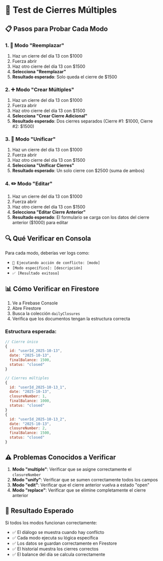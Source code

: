 # 🧪 Test de Cierres Múltiples

## 📋 **Pasos para Probar Cada Modo**

### **1. 🔄 Modo "Reemplazar"**
1. Haz un cierre del día 13 con $1000
2. Fuerza abrir
3. Haz otro cierre del día 13 con $1500
4. **Selecciona "Reemplazar"**
5. **Resultado esperado**: Solo queda el cierre de $1500

### **2. ➕ Modo "Crear Múltiples"**
1. Haz un cierre del día 13 con $1000
2. Fuerza abrir
3. Haz otro cierre del día 13 con $1500
4. **Selecciona "Crear Cierre Adicional"**
5. **Resultado esperado**: Dos cierres separados (Cierre #1: $1000, Cierre #2: $1500)

### **3. 🔗 Modo "Unificar"**
1. Haz un cierre del día 13 con $1000
2. Fuerza abrir
3. Haz otro cierre del día 13 con $1500
4. **Selecciona "Unificar Cierres"**
5. **Resultado esperado**: Un solo cierre con $2500 (suma de ambos)

### **4. ✏️ Modo "Editar"**
1. Haz un cierre del día 13 con $1000
2. Fuerza abrir
3. Haz otro cierre del día 13 con $1500
4. **Selecciona "Editar Cierre Anterior"**
5. **Resultado esperado**: El formulario se carga con los datos del cierre anterior ($1000) para editar

## 🔍 **Qué Verificar en Consola**

Para cada modo, deberías ver logs como:
- `🔄 Ejecutando acción de conflicto: [modo]`
- `[Modo específico]: [descripción]`
- `✅ [Resultado exitoso]`

## 📊 **Cómo Verificar en Firestore**

1. Ve a Firebase Console
2. Abre Firestore
3. Busca la colección `dailyClosures`
4. Verifica que los documentos tengan la estructura correcta

### **Estructura esperada:**
```javascript
// Cierre único
{
  id: "userId_2025-10-13",
  date: "2025-10-13",
  finalBalance: 1500,
  status: "closed"
}

// Cierres múltiples
{
  id: "userId_2025-10-13_1",
  date: "2025-10-13",
  closureNumber: 1,
  finalBalance: 1000,
  status: "closed"
}
{
  id: "userId_2025-10-13_2", 
  date: "2025-10-13",
  closureNumber: 2,
  finalBalance: 1500,
  status: "closed"
}
```

## ⚠️ **Problemas Conocidos a Verificar**

1. **Modo "multiple"**: Verificar que se asigne correctamente el `closureNumber`
2. **Modo "unify"**: Verificar que se sumen correctamente todos los campos
3. **Modo "edit"**: Verificar que el cierre anterior vuelva a estado "open"
4. **Modo "replace"**: Verificar que se elimine completamente el cierre anterior

## 🎯 **Resultado Esperado**

Si todos los modos funcionan correctamente:
- ✅ El diálogo se muestra cuando hay conflicto
- ✅ Cada modo ejecuta su lógica específica
- ✅ Los datos se guardan correctamente en Firestore
- ✅ El historial muestra los cierres correctos
- ✅ El balance del día se calcula correctamente
